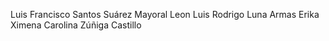 Luis Francisco Santos Suárez
Mayoral Leon Luis Rodrigo
Luna Armas Erika Ximena
Carolina Zúñiga Castillo

